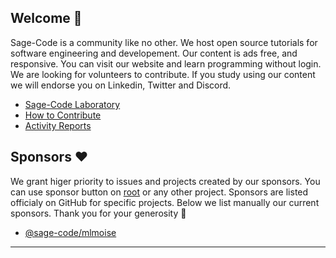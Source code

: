 ## Welcome 👋

Sage-Code is a community like no other. We host open source tutorials for software engineering and developement. Our content is ads free, and responsive. You can visit our website and learn programming without login. We are looking for volunteers to contribute. If you study using our content we will endorse you on Linkedin, Twitter and Discord.

* [Sage-Code Laboratory](http://sagecode.net)
* [How to Contribute](https://github.com/sage-code/.github/tree/main/profile/contribute.md)
* [Activity Reports](https://github.com/sage-code/.github/tree/main/reports/readme.md)

## Sponsors ❤️

We grant higer priority to issues and projects created by our sponsors. You can use sponsor button on [root](https://github.com/sage-code/root) or any other project. Sponsors are listed officialy on GitHub for specific projects. Below we list manually our current sponsors. Thank you for your generosity 🤗 

* [@sage-code/mlmoise](https://github.com/mlmoise)

---
